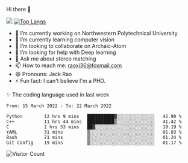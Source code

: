 Hi there 👋

![](https://github-readme-stats.vercel.app/api?username=Raohaocheng)
[![Top Langs](https://github-readme-stats.vercel.app/api/top-langs/?username=Raohaocheng&layout=compact)](https://github.com/anuraghazra/github-readme-stats)

- 🔭 I’m currently working on Northwestern Polytechnical University
- 🌱 I’m currently learning computer vision
- 👯 I’m looking to collaborate on Archaic-Atom
- 🤔 I’m looking for help with Deep learning
- 💬 Ask me about stereo matching
- 📫 How to reach me: raoxi36@foxmail.com
- 😄 Pronouns: Jack Rao
- ⚡ Fun fact: I can't believe I'm a PHD.

✨ The coding language used in last week
<!--START_SECTION:waka-->

```text
From: 15 March 2022 - To: 22 March 2022

Python        12 hrs 9 mins   ██████████▓░░░░░░░░░░░░░░   42.90 %
C++           11 hrs 44 mins  ██████████▒░░░░░░░░░░░░░░   41.42 %
C             2 hrs 53 mins   ██▓░░░░░░░░░░░░░░░░░░░░░░   10.19 %
YAML          31 mins         ▒░░░░░░░░░░░░░░░░░░░░░░░░   01.83 %
Bash          21 mins         ▒░░░░░░░░░░░░░░░░░░░░░░░░   01.24 %
Git Config    19 mins         ▒░░░░░░░░░░░░░░░░░░░░░░░░   01.17 %
```

<!--END_SECTION:waka-->

![Visitor Count](https://profile-counter.glitch.me/Raohaocheng/count.svg)
